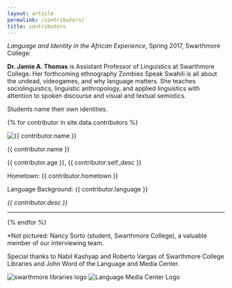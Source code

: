 ```yaml
---
layout: article
permalink: /contributors/
title: contributors
---
```


*Language and Identity in the African Experience*, Spring 2017, Swarthmore College:

   **Dr. Jamie A. Thomas** is Assistant Professor of Linguistics at Swarthmore College. Her forthcoming ethnography Zombies Speak Swahili is all about the undead, videogames, and why language matters. She teaches sociolinguistics, linguistic anthropology, and applied linguistics with attention to spoken discourse and visual and textual semiotics.   

Students name their own identities.

{% for contributor in site.data.contributors %}

<div class="contributor">
   
   <div class="author-image">
      <img src="{{ site.url }}/images/{{ contributor.image }}" alt="{{ contributor.name }}">
   </div><!-- ./author-image -->
   
   <div class="author-content">
      <p class="author-name" >{{ contributor.name }}</p>
      <p class="author-bio">{{ contributor.age }}, {{ contributor.self_desc }}</p>
      <p class="author-bio"><span>Hometown:</span> {{ contributor.hometown }}</p>
      <p class="author-bio"><span>Language Background:</span> {{ contributor.language }}</p>
   </div>
   
   <p class="author-bio"><em>{{ contributor.desc }}</em></p>
<hr/>
</div>

{% endfor %}

*Not pictured: Nancy Sorto (student, Swarthmore College), a valuable member of our interviewing team.

Special thanks to Nabil Kashyap and Roberto Vargas of Swarthmore College Libraries and John Word of the Language and Media Center.

![swarthmore libraries logo](../images/logo-mccabe-web.png)
![Language Media Center Logo](../images/LMC2.png)